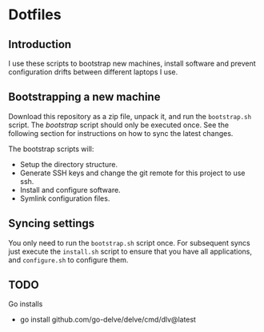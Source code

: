 # Dotfiles

## Introduction
I use these scripts to bootstrap new machines, install software and prevent
configuration drifts between different laptops I use.

## Bootstrapping a new machine
Download this repository as a zip file, unpack it, and run the `bootstrap.sh`
script. The *bootstrap* script should only be executed once. See the following
section for instructions on how to sync the latest changes.

The bootstrap scripts will:
- Setup the directory structure.
- Generate SSH keys and change the git remote for this project to use ssh.
- Install and configure software.
- Symlink configuration files.

## Syncing settings
You only need to run the `bootstrap.sh` script once. For subsequent syncs just
execute the `install.sh` script to ensure that you have all applications, and
`configure.sh` to configure them.

## TODO
Go installs
- go install github.com/go-delve/delve/cmd/dlv@latest

